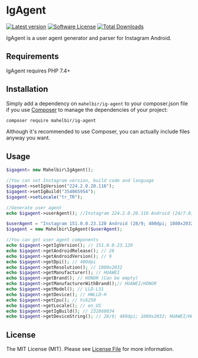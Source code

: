 # IgAgent

[![Latest version][ico-version]][link-packagist]
[![Software License][ico-license]][link-license]
[![Total Downloads][ico-downloads]][link-downloads]

IgAgent is a user agent generator and parser for Instagram Android.


## Requirements

IgAgent requires PHP 7.4+


## Installation

Simply add a dependency on `mahelbir/ig-agent` to your composer.json file if you use [Composer](https://getcomposer.org/) to manage the dependencies of your project:

```sh
composer require mahelbir/ig-agent
```

Although it's recommended to use Composer, you can actually include files anyway you want.


## Usage

```php
$igagent= new Mahelbir\IgAgent();

//You can set Instagram version, build code and language
$igagent->setIgVersion("224.2.0.20.116");
$igagent->setIgBuild("354065954");
$igagent->setLocale("tr_TR");

//Generate user agent
echo $igagent->userAgent(); //Instagram 224.2.0.20.116 Android (24/7.0; 480dpi; 1080x1920; samsung/Verizon; SM-G935V; hero2qltevzw; qcom; tr_TR; 354065954)
```

```php
$userAgent = "Instagram 151.0.0.23.120 Android (28/9; 480dpi; 1080x2032; HUAWEI/HONOR; LLD-L31; HWLLD-H; hi6250; en_US; 232868034)";
$igagent = new Mahelbir\IgAgent($userAgent);

//You can get user agent components
echo $igagent->getIgVersion(); // 151.0.0.23.120
echo $igagent->getAndroidRelease(); // 28
echo $igagent->getAndroidVersion(); // 9
echo $igagent->getDpi(); // 480dpi
echo $igagent->getResolution(); // 1080x2032
echo $igagent->getManufacturer(); // HUAWEI
echo $igagent->getBrand(); // HONOR (Can be empty)
echo $igagent->getManufacturerWithBrand();// HUAWEI/HONOR
echo $igagent->getModel(); // LLD-L31
echo $igagent->getDevice(); // HWLLD-H
echo $igagent->getCpu(); // hi6250
echo $igagent->getLocale(); // en_US
echo $igagent->getIgBuild(); // 232868034
echo $igagent->getDeviceString(); // 28/9; 480dpi; 1080x2032; HUAWEI/HONOR; LLD-L31; HWLLD-H; hi6250; en_US; 232868034
```


## License

The MIT License (MIT). Please see [License File](LICENSE) for more information.

[ico-version]: https://img.shields.io/packagist/v/mahelbir/ig-agent.svg?style=flat-square
[ico-license]: https://img.shields.io/badge/license-MIT-brightgreen.svg?style=flat-square
[ico-downloads]: https://img.shields.io/packagist/dt/mahelbir/ig-agent.svg?style=flat-square

[link-packagist]: https://packagist.org/packages/mahelbir/ig-agent
[link-license]: LISENCE
[link-downloads]: https://packagist.org/packages/mahelbir/ig-agent